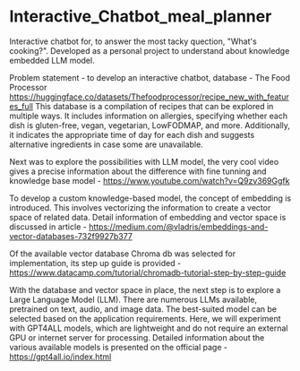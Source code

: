 # Interactive_Chatbot_meal_planner
Interactive chatbot for, to answer the most tacky quection, "What's cooking?". Developed as a personal project to understand about knowledge embedded LLM model.

Problem statement - to develop an interactive chatbot, 
database - The Food Processor https://huggingface.co/datasets/Thefoodprocessor/recipe_new_with_features_full
This database is a compilation of recipes that can be explored in multiple ways. It includes information on allergies, specifying whether each dish is gluten-free, vegan, vegetarian, LowFODMAP, and more. Additionally, it indicates the appropriate time of day for each dish and suggests alternative ingredients in case some are unavailable.

Next was to explore the possibilities with LLM model, the very cool video gives a precise information about the difference with fine tunning and knowledge base model - https://www.youtube.com/watch?v=Q9zv369Ggfk

To develop a custom knowledge-based model, the concept of embedding is introduced. This involves vectorizing the information to create a vector space of related data. Detail information of embedding and vector space is discussed in article - https://medium.com/@vladris/embeddings-and-vector-databases-732f9927b377

Of the available vector database Chroma db was selected for implementation, its step up guide is provided - https://www.datacamp.com/tutorial/chromadb-tutorial-step-by-step-guide

With the database and vector space in place, the next step is to explore a Large Language Model (LLM). There are numerous LLMs available, pretrained on text, audio, and image data. The best-suited model can be selected based on the application requirements. Here, we will experiment with GPT4ALL models, which are lightweight and do not require an external GPU or internet server for processing. Detailed information about the various available models is presented on the official page - https://gpt4all.io/index.html




